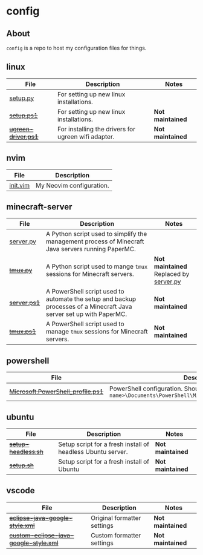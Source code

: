 # config

## About
`config` is a repo to host my configuration files for things.

## linux
| File | Description | Notes |
| --- | --- | --- |
| [setup.py](https://raw.githubusercontent.com/megabyte6/config/main/linux/setup.py) | For setting up new linux installations. |  |
| ~~[setup.ps1](https://raw.githubusercontent.com/megabyte6/config/main/archive/linux/setup.ps1)~~ | For setting up new linux installations. | **Not maintained** |
| ~~[ugreen-driver.ps1](https://raw.githubusercontent.com/megabyte6/config/main/archive/linux/ugreen-driver.ps1)~~ | For installing the drivers for ugreen wifi adapter. | **Not maintained** |

## nvim
| File | Description |
| --- | --- |
| [init.vim](https://raw.githubusercontent.com/megabyte6/config/main/nvim/init.vim) | My Neovim configuration. |

## minecraft-server
| File | Description | Notes |
| --- | --- | --- |
| [server.py](https://raw.githubusercontent.com/megabyte6/config/main/minecraft-server/server.py) | A Python script used to simplify the management process of Minecraft Java servers running PaperMC. |  |
| ~~[tmux.py](https://raw.githubusercontent.com/megabyte6/config/main/minecraft-server/tmux.py)~~ | A Python script used to mange `tmux` sessions for Minecraft servers. | **Not maintained**<br>Replaced by [server.py](https://raw.githubusercontent.com/megabyte6/config/main/minecraft-server/server.py) |
| ~~[server.ps1](https://raw.githubusercontent.com/megabyte6/config/main/archive/minecraft-server/server.ps1)~~ | A PowerShell script used to automate the setup and backup processes of a Minecraft Java server set up with PaperMC. | **Not maintained** |
| ~~[tmux.ps1](https://raw.githubusercontent.com/megabyte6/config/main/archive/minecraft-server/tmux.ps1)~~ | A PowerShell script used to manage `tmux` sessions for Minecraft servers. | **Not maintained** |

## powershell
| File | Description | Notes |
| --- | --- | --- |
| ~~[Microsoft.PowerShell_profile.ps1](https://raw.githubusercontent.com/megabyte6/config/main/powershell/Microsoft.PowerShell_profile.ps1)~~ | PowerShell configuration. Should be located at `C:\Users\<user name>\Documents\PowerShell\Microsoft.PowerShell_profile.ps1` | **Not maintained** |

## ubuntu
| File | Description | Notes |
| --- | --- | --- |
| ~~[setup-headless.sh](https://raw.githubusercontent.com/megabyte6/config/main/archive/ubuntu/setup-headless.sh)~~ | Setup script for a fresh install of headless Ubuntu server. | **Not maintained** |
| ~~[setup.sh](https://raw.githubusercontent.com/megabyte6/config/main/archive/ubuntu/setup.sh)~~ | Setup script for a fresh install of Ubuntu | **Not maintained** |

## vscode
| File | Description | Notes |
| --- | --- | --- |
| ~~[eclipse-java-google-style.xml](https://raw.githubusercontent.com/google/styleguide/gh-pages/eclipse-java-google-style.xml)~~ | Original formatter settings | **Not maintained** |
| ~~[custom-eclipse-java-google-style.xml](https://raw.githubusercontent.com/megabyte6/config/main/archive/vscode/custom-eclipse-java-google-style.xml)~~ | Custom formatter settings | **Not maintained** |
